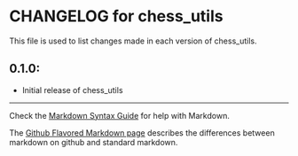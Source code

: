 # CHANGELOG for chess_utils

This file is used to list changes made in each version of chess_utils.

## 0.1.0:

* Initial release of chess_utils

- - -
Check the [Markdown Syntax Guide](http://daringfireball.net/projects/markdown/syntax) for help with Markdown.

The [Github Flavored Markdown page](http://github.github.com/github-flavored-markdown/) describes the differences between markdown on github and standard markdown.
